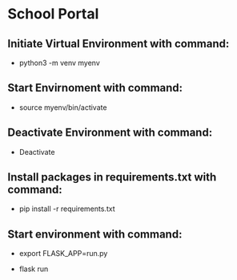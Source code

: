 # School Portal

## Initiate Virtual Environment with command:

- python3 -m venv myenv

## Start Envirnoment with command:

- source myenv/bin/activate

## Deactivate Environment with command:

- Deactivate

## Install packages in requirements.txt with command:

- pip install -r requirements.txt

## Start environment with command:

- export FLASK_APP=run.py

- flask run
